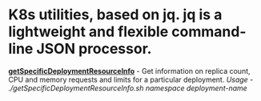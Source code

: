 # K8s utilities, based on jq. jq is a lightweight and flexible command-line JSON processor.

<b><u>getSpecificDeploymentResourceInfo</u></b> - Get information on replica count, CPU and memory requests and limits for a particular deployment.
<i>Usage - ./getSpecificDeploymentResourceInfo.sh namespace deployment-name </i>
